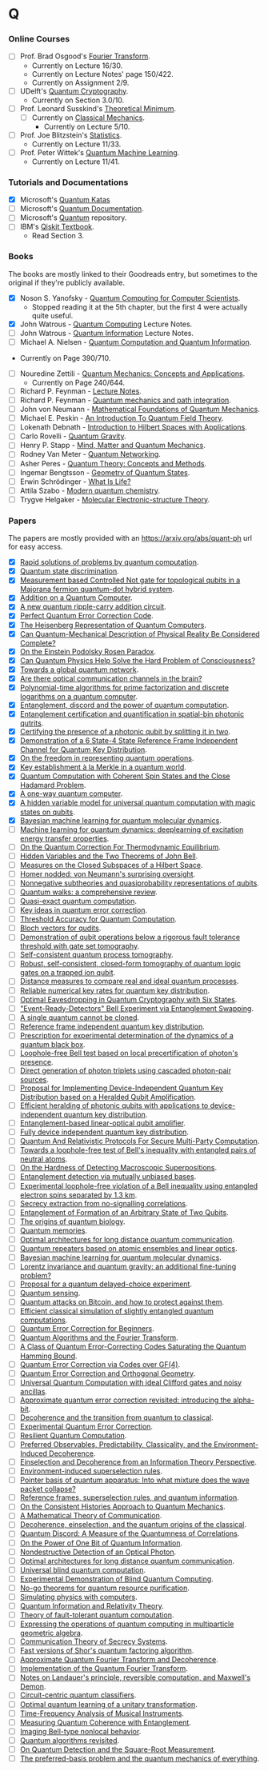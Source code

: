 # Q

### Online Courses
- [ ] Prof. Brad Osgood's [Fourier Transform](https://see.stanford.edu/Course/EE261).
  * Currently on Lecture 16/30.
  * Currently on Lecture Notes' page 150/422.
  * Currently on Assignment 2/9.
- [ ] UDelft's [Quantum Cryptography](https://courses.edx.org/courses/course-v1:CaltechDelftX+QuCryptox+3T2018/course/).
  * Currently on Section 3.0/10.
- [ ] Prof. Leonard Susskind's [Theoretical Minimum](https://theoreticalminimum.com/).
  * [ ] Currently on [Classical Mechanics](https://www.youtube.com/watch?v=ApUFtLCrU90&list=PL47F408D36D4CF129).
     * Currently on Lecture 5/10.
- [ ] Prof. Joe Blitzstein's [Statistics](https://projects.iq.harvard.edu/stat110/home).
  * Currently on Lecture 11/33.
- [ ] Prof. Peter Wittek's [Quantum Machine Learning](https://www.youtube.com/watch?v=QtWCmO_KIlg&list=PLmRxgFnCIhaMgvot-Xuym_hn69lmzIokg).
  * Currently on Lecture 11/41.
  
### Tutorials and Documentations
- [x] Microsoft's [Quantum Katas](https://github.com/microsoft/QuantumKatas)
- [ ] Microsoft's [Quantum Documentation](https://docs.microsoft.com/en-us/quantum/).
- [ ] Microsoft's [Quantum](https://github.com/microsoft/Quantum) repository.
- [ ] IBM's [Qiskit Textbook](https://qiskit.org/textbook/preface.html).
  * Read Section 3.

### Books
The books are mostly linked to their Goodreads entry, but sometimes to the original if they're publicly available.
- [x] Noson S. Yanofsky - [Quantum Computing for Computer Scientists](https://www.goodreads.com/book/show/5299445-quantum-computing-for-computer-scientists).
  * Stopped reading it at the 5th chapter, but the first 4 were actually quite useful.
- [x] John Watrous - [Quantum Computing](https://cs.uwaterloo.ca/~watrous/LectureNotes.html) Lecture Notes.
- [ ] John Watrous - [Quantum Information](https://cs.uwaterloo.ca/~watrous/LectureNotes/CS766.Fall2011/all.pdf) Lecture Notes.
- [ ]  Michael A. Nielsen - [Quantum Computation and Quantum Information](https://www.goodreads.com/book/show/153910.Quantum_Computation_and_Quantum_Information).
  * Currently on Page 390/710.
- [ ] Nouredine Zettili - [Quantum Mechanics: Concepts and Applications](https://www.goodreads.com/book/show/390201.Quantum_Mechanics).
  * Currently on Page 240/644.
- [ ] Richard P. Feynman - [Lecture Notes](https://www.feynmanlectures.caltech.edu/).
- [ ] Richard P. Feynman - [Quantum mechanics and path integration](https://www.goodreads.com/book/show/330583.Quantum_Mechanics_and_Path_Integrals).
- [ ] John von Neumann - [Mathematical Foundations of Quantum Mechanics](https://www.goodreads.com/book/show/693798.Mathematical_Foundations_of_Quantum_Mechanics).
- [ ] Michael E. Peskin - [An Introduction To Quantum Field Theory](https://www.goodreads.com/book/show/153914.An_Introduction_To_Quantum_Field_Theory).
- [ ] Lokenath Debnath - [Introduction to Hilbert Spaces with Applications](https://www.goodreads.com/book/show/908896.Hilbert_Spaces_With_Applications).
- [ ] Carlo Rovelli - [Quantum Gravity](https://www.goodreads.com/book/show/187088.Quantum_Gravity).
- [ ] Henry P. Stapp - [Mind, Matter and Quantum Mechanics](https://www.goodreads.com/book/show/970984.Mind_Matter_and_Quantum_Mechanics).
- [ ] Rodney Van Meter - [Quantum Networking](https://www.goodreads.com/book/show/25064876-quantum-networking).
- [ ] Asher Peres - [Quantum Theory: Concepts and Methods](https://www.goodreads.com/book/show/2063420.Quantum_Theory).
- [ ] Ingemar Bengtsson - [Geometry of Quantum States](https://www.goodreads.com/book/show/438457.Geometry_of_Quantum_States).
- [ ] Erwin Schrödinger - [What Is Life?](https://www.goodreads.com/book/show/162780.What_Is_Life_with_Mind_and_Matter_and_Autobiographical_Sketches)
- [ ] Attila Szabo - [Modern quantum chemistry](https://www.goodreads.com/book/show/237496.Modern_Quantum_Chemistry?from_search=true&from_srp=true&qid=FSz83LYvEG&rank=1).
- [ ] Trygve Helgaker - [Molecular Electronic-structure Theory](https://www.goodreads.com/book/show/5434035-molecular-electronic-structure-theory).

<!--- - [ ] [](). -->
### Papers 
The papers are mostly provided with an https://arxiv.org/abs/quant-ph url for easy access.
- [x] [Rapid solutions of problems by quantum computation](https://doi.org/10.1098%2Frspa.1992.0167).
- [x] [Quantum state discrimination](https://arxiv.org/pdf/quant-ph/0010114).
- [x] [Measurement based Controlled Not gate for topological qubits in a Majorana fermion quantum-dot hybrid system](https://arxiv.org/pdf/1201.5734.pdf).
- [x] [Addition on a Quantum Computer](https://arxiv.org/pdf/quant-ph/0008033.pdf).
- [x] [A new quantum ripple-carry addition circuit](https://arxiv.org/abs/quant-ph/0410184).
- [x] [Perfect Quantum Error Correction Code](https://arxiv.org/abs/quant-ph/9602019).
- [x] [The Heisenberg Representation of Quantum Computers](https://arxiv.org/abs/quant-ph/9807006).
- [x] [Can Quantum-Mechanical Description of Physical Reality Be Considered Complete?](https://journals.aps.org/pr/abstract/10.1103/PhysRev.47.777)
- [x] [On the Einstein Podolsky Rosen Paradox](https://cds.cern.ch/record/111654/files/vol1p195-200_001.pdf).
- [x] [Can Quantum Physics Help Solve the Hard Problem of Consciousness?](https://arxiv.org/abs/1809.03490)
- [x] [Towards a global quantum network](https://arxiv.org/abs/1710.11585).
- [x] [Are there optical communication channels in the brain?](https://arxiv.org/pdf/1708.08887)
- [x] [Polynomial-time algorithms for prime factorization and discrete logarithms on a quantum computer](https://arxiv.org/abs/quant-ph/9508027v2).
- [x] [Entanglement, discord and the power of quantum computation](https://arxiv.org/abs/1009.2571).
- [x] [Entanglement certification and quantification in spatial-bin photonic qutrits](https://arxiv.org/abs/1909.01367).
- [x] [Certifying the presence of a photonic qubit by splitting it in two](https://arxiv.org/abs/1510.04531).
- [x] [Demonstration of a 6 State-4 State Reference Frame Independent Channel for Quantum Key Distribution](https://arxiv.org/abs/1905.09197).
- [x] [On the freedom in representing quantum operations](https://arxiv.org/abs/1810.05631).
- [x] [Key establishment à la Merkle in a quantum world](https://arxiv.org/abs/1108.2316).
- [x] [Quantum Computation with Coherent Spin States and the Close Hadamard Problem](https://arxiv.org/abs/1112.1446).
- [x] [A one-way quantum computer](https://www.researchgate.net/profile/Robert_Raussendorf/publication/11955500_A_One-Way_Quantum_Computer/links/56a7c8e108aeded22e370363/A-One-Way-Quantum-Computer.pdf).
- [x] [A hidden variable model for universal quantum computation with magic states on qubits](https://arxiv.org/abs/2004.01992).
- [x] [Bayesian machine learning for quantum molecular dynamics](https://arxiv.org/pdf/1904.03730.pdf).
- [ ] [Machine learning for quantum dynamics: deeplearning of excitation energy transfer properties](https://pubs.rsc.org/en/content/articlepdf/2017/sc/c7sc03542j).
- [ ] [On the Quantum Correction For Thermodynamic Equilibrium](http://140.123.79.88/~yach932/CH3_Reference/51.PhysRev.40.749.pdf).
- [ ] [Hidden Variables and the Two Theorems of John Bell](https://arxiv.org/abs/1802.10119).
- [ ] [Measures on the Closed Subspaces of a Hilbert Space](http://www.iumj.indiana.edu/IUMJ/fulltext.php?artid=56050&year=1957&volume=6).
- [ ] [Homer nodded: von Neumann's surprising oversight](https://arxiv.org/abs/1805.10311).
- [ ] [Nonnegative subtheories and quasiprobability representations of qubits](https://arxiv.org/abs/1203.2652).
- [ ] [Quantum walks: a comprehensive review](https://arxiv.org/abs/1201.4780).
- [ ] [Quasi-exact quantum computation](https://link.aps.org/pdf/10.1103/PhysRevResearch.2.033116).
- [ ] [Key ideas in quantum error correction](https://royalsocietypublishing.org/doi/pdf/10.1098/rsta.2011.0494).
- [ ] [Threshold Accuracy for Quantum Computation](https://arxiv.org/abs/quant-ph/9610011).
- [ ] [Bloch vectors for qudits](https://arxiv.org/abs/0806.1174).
- [ ] [Demonstration of qubit operations below a rigorous fault tolerance threshold with gate set tomography](https://www.nature.com/articles/ncomms14485).
- [ ] [Self-consistent quantum process tomography](https://arxiv.org/abs/1211.0322).
- [ ] [Robust, self-consistent, closed-form tomography of quantum logic gates on a trapped ion qubit](https://arxiv.org/abs/1310.4492).
- [ ] [Distance measures to compare real and ideal quantum processes](https://arxiv.org/abs/quant-ph/0408063).
- [ ] [Reliable numerical key rates for quantum key distribution](https://arxiv.org/abs/1710.05511).
- [ ] [Optimal Eavesdropping in Quantum Cryptography with Six States](https://arxiv.org/abs/quant-ph/9805019).
- [ ] ["Event-Ready-Detectors" Bell Experiment via Entanglement Swapping](https://www.researchgate.net/publication/13235592_%27%27Event-ready-detectors%27%27_Bell_experiment_via_entanglement_swapping).
- [ ] [A single quantum cannot be cloned](https://www.nature.com/articles/299802a0).
- [ ] [Reference frame independent quantum key distribution](https://arxiv.org/abs/1003.1050).
- [ ] [Prescription for experimental determination of the dynamics of a quantum black box](https://arxiv.org/abs/quant-ph/9610001).
- [ ] [Loophole-free Bell test based on local precertification of photon's presence](https://arxiv.org/abs/1206.2289). 
- [ ] [Direct generation of photon triplets using cascaded photon-pair sources](https://arxiv.org/abs/1007.4967).
- [ ] [Proposal for Implementing Device-Independent Quantum Key Distribution based on a Heralded Qubit Amplification](https://arxiv.org/abs/1003.0635).
- [ ] [Efficient heralding of photonic qubits with applications to device-independent quantum key distribution](https://arxiv.org/pdf/1105.2811.pdf).
- [ ] [Entanglement-based linear-optical qubit amplifier](https://arxiv.org/abs/1306.1342).
- [ ] [Fully device independent quantum key distribution](https://arxiv.org/abs/1210.1810).
- [ ] [Quantum And Relativistic Protocols For Secure Multi-Party Computation](https://arxiv.org/abs/0911.3814).
- [ ] [Towards a loophole-free test of Bell's inequality with entangled pairs of neutral atoms](https://arxiv.org/abs/1210.1810).
- [ ] [On the Hardness of Detecting Macroscopic Superpositions](https://arxiv.org/abs/2009.07450).
- [ ] [Entanglement detection via mutually unbiased bases](https://arxiv.org/abs/1202.5058).
- [ ] [Experimental loophole-free violation of a Bell inequality using entangled electron spins separated by 1.3 km](https://arxiv.org/abs/1508.05949).
- [ ] [Secrecy extraction from no-signalling correlations](https://arxiv.org/abs/quant-ph/0606197).
- [ ] [Entanglement of Formation of an Arbitrary State of Two Qubits](https://arxiv.org/abs/quant-ph/9709029).
- [ ] [The origins of quantum biology](https://royalsocietypublishing.org/doi/pdf/10.1098/rspa.2018.0674).
- [ ] [Quantum memories](https://arxiv.org/pdf/1003.1107.pdf).
- [ ] [Optimal architectures for long distance quantum communication](https://www.nature.com/articles/srep20463).
- [ ] [Quantum repeaters based on atomic ensembles and linear optics](https://arxiv.org/abs/0906.2699).
- [ ] [Bayesian machine learning for quantum molecular dynamics](https://arxiv.org/pdf/1904.03730).
- [ ] [Lorentz invariance and quantum gravity: an additional fine-tuning problem?](https://arxiv.org/pdf/gr-qc/0403053v4.pdf)
- [ ] [Proposal for a quantum delayed-choice experiment](https://arxiv.org/abs/1103.0117).
- [ ] [Quantum sensing](https://arxiv.org/abs/1611.02427).
- [ ] [Quantum attacks on Bitcoin, and how to protect against them](https://arxiv.org/pdf/1710.10377).
- [ ] [Efficient classical simulation of slightly entangled quantum computations](https://arxiv.org/abs/quant-ph/0301063).
- [ ] [Quantum Error Correction for Beginners](https://arxiv.org/abs/0905.2794).
- [ ] [Quantum Algorithms and the Fourier Transform](https://arxiv.org/abs/quant-ph/9707033).
- [ ] [A Class of Quantum Error-Correcting Codes Saturating the Quantum Hamming Bound](https://arxiv.org/abs/quant-ph/9604038).
- [ ] [Quantum Error Correction via Codes over GF(4)](https://arxiv.org/abs/quant-ph/9608006).
- [ ] [Quantum Error Correction and Orthogonal Geometry](https://arxiv.org/abs/quant-ph/9605005).
- [ ] [Universal Quantum Computation with ideal Clifford gates and noisy ancillas](https://arxiv.org/abs/quant-ph/0403025).
- [ ] [Approximate quantum error correction revisited: introducing the alpha-bit](https://arxiv.org/pdf/1706.09434).
- [ ] [Decoherence and the transition from quantum to classical](https://arxiv.org/abs/quant-ph/0306072).
- [ ] [Experimental Quantum Error Correction](https://arxiv.org/abs/quant-ph/9802018).
- [ ] [Resilient Quantum Computation](http://citeseerx.ist.psu.edu/viewdoc/download?doi=10.1.1.205.7993&rep=rep1&type=pdf).
- [ ] [Preferred Observables, Predictability, Classicality, and the Environment-Induced Decoherence]().
- [ ] [Einselection and Decoherence from an Information Theory Perspective](https://arxiv.org/abs/quant-ph/0011039).
- [ ] [Environment-induced superselection rules](https://journals.aps.org/prd/abstract/10.1103/PhysRevD.26.1862).
- [ ] [Pointer basis of quantum apparatus: Into what mixture does the wave packet collapse?](https://journals.aps.org/prd/abstract/10.1103/PhysRevD.24.1516)
- [ ] [Reference frames, superselection rules, and quantum information](https://arxiv.org/abs/quant-ph/0610030).
- [ ] [On the Consistent Histories Approach to Quantum Mechanics](https://arxiv.org/abs/gr-qc/9412067).
- [ ] [A Mathematical Theory of Communication](http://people.math.harvard.edu/~ctm/home/text/others/shannon/entropy/entropy.pdf).
- [ ] [Decoherence, einselection, and the quantum origins of the classical](https://arxiv.org/abs/quant-ph/0105127).
- [ ] [Quantum Discord: A Measure of the Quantumness of Correlations](https://pdfs.semanticscholar.org/e578/5c19afcd1877a59db0e2f90a8b58a94d13c1.pdf).
- [ ] [On the Power of One Bit of Quantum Information](https://arxiv.org/abs/quant-ph/9802037).
- [ ] [Nondestructive Detection of an Optical Photon](https://arxiv.org/abs/1311.3625).
- [ ] [Optimal architectures for long distance quantum communication](https://www.nature.com/articles/srep20463).
- [ ] [Universal blind quantum computation](https://arxiv.org/abs/0807.4154).
- [ ] [Experimental Demonstration of Blind Quantum Computing](https://arxiv.org/abs/1110.1381).
- [ ] [No-go theorems for quantum resource purification](https://www.perimeterinstitute.ca/videos/no-go-theorems-quantum-resource-purification).
- [ ] [Simulating physics with computers](https://catonmat.net/ftp/simulating-physics-with-computers-richard-feynman.pdf).
- [ ] [Quantum Information and Relativity Theory](https://arxiv.org/abs/quant-ph/0212023).
- [ ] [Theory of fault-tolerant quantum computation](https://arxiv.org/abs/quant-ph/9702029).
- [ ] [Expressing the operations of quantum computing in multiparticle geometric algebra](https://arxiv.org/abs/quant-ph/9801002).
- [ ] [Communication Theory of Secrecy Systems](http://netlab.cs.ucla.edu/wiki/files/shannon1949.pdf).
- [ ] [Fast versions of Shor's quantum factoring algorithm](https://arxiv.org/abs/quant-ph/9806084).
- [ ] [Approximate Quantum Fourier Transform and Decoherence](https://arxiv.org/abs/quant-ph/9601018).
- [ ] [Implementation of the Quantum Fourier Transform](https://pubmed.ncbi.nlm.nih.gov/11290274/).
- [ ] [Notes on Landauer's principle, reversible computation, and Maxwell's Demon](https://www.sciencedirect.com/science/article/abs/pii/S135521980300039X).
- [ ] [Circuit-centric quantum classifiers](https://arxiv.org/abs/1804.00633).
- [ ] [Optimal quantum learning of a unitary transformation](https://arxiv.org/abs/0903.0543).
- [ ] [Time-Frequency Analysis of Musical Instruments](https://epubs.siam.org/doi/abs/10.1137/S00361445003822).
- [ ] [Measuring Quantum Coherence with Entanglement](https://journals.aps.org/prl/abstract/10.1103/PhysRevLett.115.020403).
- [ ] [Imaging Bell-type nonlocal behavior](https://www.researchgate.net/publication/334438648_Imaging_Bell-type_nonlocal_behavior).
- [ ] [Quantum algorithms revisited](https://doi.org/10.1098%2Frspa.1998.0164).
- [ ] [On Quantum Detection and the Square-Root Measurement](https://arxiv.org/abs/quant-ph/0005132).
- [ ] [The preferred-basis problem and the quantum mechanics of everything](http://www.socsci.uci.edu/~jabarret/bio/publications/preferred%20basis%20problem%20and%20quantum%20mechanics%20of%20everything.pdf).
